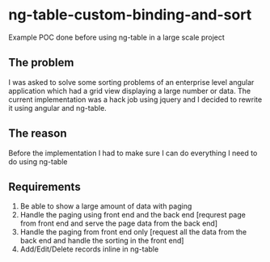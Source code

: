 # ng-table-custom-binding-and-sort
Example POC done before using ng-table in a large scale project

##  The problem

I was asked to solve some sorting problems of an enterprise level angular application which had a grid view displaying a large number or data. The current implementation was a hack job using jquery and I decided to rewrite it using angular and ng-table.

## The reason

Before the implementation I had to make sure I can do everything I need to do using ng-table

## Requirements

1. Be able to show a large amount of data with paging
2. Handle the paging using front end and the back end [requrest page from front end and serve the page data from the back end]
3. Handle the paging from front end only [request all the data from the back end and handle the sorting in the front end]
4. Add/Edit/Delete records inline in ng-table

